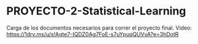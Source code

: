 # PROYECTO-2-Statistical-Learning
Carga de los documentos necesarios para correr el proyecto final.
Video: https://1drv.ms/u/s!Aqte7-IQDZ0Ag7FoE-s7uYpuqQUVvA?e=3hDotR
